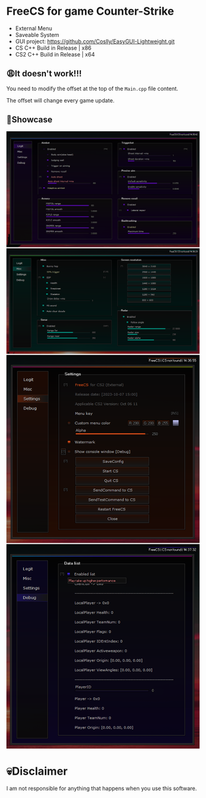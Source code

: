 # FreeCS for game Counter-Strike
- External Menu
- Saveable System
- GUI project: https://github.com/Coslly/EasyGUI-Lightweight.git
- CS C++ Build in Release | x86
- CS2 C++ Build in Release | x64
## 😩It doesn't work!!!
You need to modify the offset at the top of the `Main.cpp` file content.

The offset will change every game update.
## 🤩Showcase
![image](https://github.com/Coslly/FreeCS/blob/main/Show/S_1.png?raw=true)
![image](https://github.com/Coslly/FreeCS/blob/main/Show/S_2.png?raw=true)
![image](https://github.com/Coslly/FreeCS/blob/main/Show/S_3.png?raw=true)
![image](https://github.com/Coslly/FreeCS/blob/main/Show/S_4.png?raw=true)
# 💀Disclaimer
I am not responsible for anything that happens when you use this software.
